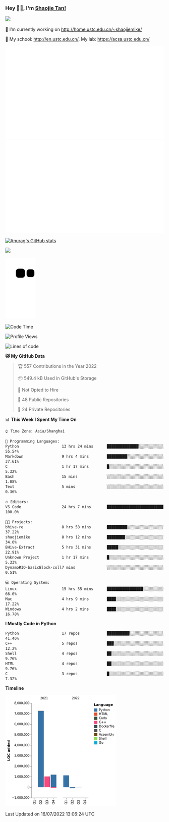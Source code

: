 

<!--
**Kirrito-k423/Kirrito-k423** is a ✨ _special_ ✨ repository because its `README.md` (this file) appears on your GitHub profile.

Here are some ideas to get you started:

- 🔭 I’m currently working on ...
- 🌱 I’m currently learning ...
- 👯 I’m looking to collaborate on ...
- 🤔 I’m looking for help with ...
- 💬 Ask me about ...
- 📫 How to reach me: ...
- 😄 Pronouns: ...
- ⚡ Fun fact: ...
-->
### Hey 👋🏽, I'm [Shaojie Tan!](http://home.ustc.edu.cn/~shaojiemike/about)

![](https://visitor-badge.glitch.me/badge?page_id=Kirrito-k423.Kirrito-k423)

🔭 I’m currently working on http://home.ustc.edu.cn/~shaojiemike/

👯 My school: http://en.ustc.edu.cn/. My lab: https://acsa.ustc.edu.cn/

![](https://github.com/Kirrito-k423/github-stats/blob/master/generated/overview.svg)
![](https://github.com/Kirrito-k423/github-stats/blob/master/generated/languages.svg)

[![Anurag's GitHub stats](https://github-readme-stats.vercel.app/api?username=Kirrito-k423&theme=flag-india&show_icons=true&hide=stars,prs,issues,contribs)](https://github.com/anuraghazra/github-readme-stats)

![](https://github-profile-summary-cards.vercel.app/api/cards/profile-details?username=Kirrito-k423&theme=vue)

![snake gif](https://github.com/Kirrito-k423/Kirrito-k423/blob/output/github-contribution-grid-snake.svg)

<!--START_SECTION:waka-->
![Code Time](http://img.shields.io/badge/Code%20Time-354%20hrs%2026%20mins-blue)

![Profile Views](http://img.shields.io/badge/Profile%20Views-2-blue)

![Lines of code](https://img.shields.io/badge/From%20Hello%20World%20I%27ve%20Written-10%20Million%20lines%20of%20code-blue)

**🐱 My GitHub Data** 

> 🏆 557 Contributions in the Year 2022
 > 
> 📦 549.4 kB Used in GitHub's Storage 
 > 
> 🚫 Not Opted to Hire
 > 
> 📜 48 Public Repositories 
 > 
> 🔑 24 Private Repositories  
 > 
📊 **This Week I Spent My Time On** 

```text
⌚︎ Time Zone: Asia/Shanghai

💬 Programming Languages: 
Python                   13 hrs 24 mins      ██████████████░░░░░░░░░░░   55.54% 
Markdown                 9 hrs 4 mins        █████████░░░░░░░░░░░░░░░░   37.61% 
C                        1 hr 17 mins        █░░░░░░░░░░░░░░░░░░░░░░░░   5.32% 
Bash                     15 mins             ░░░░░░░░░░░░░░░░░░░░░░░░░   1.08% 
Text                     5 mins              ░░░░░░░░░░░░░░░░░░░░░░░░░   0.36%

🔥 Editors: 
VS Code                  24 hrs 7 mins       █████████████████████████   100.0%

🐱‍💻 Projects: 
bhive-re                 8 hrs 58 mins       █████████░░░░░░░░░░░░░░░░   37.22% 
shaojiemike              8 hrs 12 mins       ████████░░░░░░░░░░░░░░░░░   34.0% 
BHive-Extract            5 hrs 31 mins       █████░░░░░░░░░░░░░░░░░░░░   22.91% 
Unknown Project          1 hr 17 mins        █░░░░░░░░░░░░░░░░░░░░░░░░   5.33% 
DynamoRIO-basicBlock-coll7 mins              ░░░░░░░░░░░░░░░░░░░░░░░░░   0.51%

💻 Operating System: 
Linux                    15 hrs 55 mins      ████████████████░░░░░░░░░   66.0% 
Mac                      4 hrs 9 mins        ████░░░░░░░░░░░░░░░░░░░░░   17.22% 
Windows                  4 hrs 2 mins        ████░░░░░░░░░░░░░░░░░░░░░   16.78%

```

**I Mostly Code in Python** 

```text
Python                   17 repos            ██████████░░░░░░░░░░░░░░░   41.46% 
C++                      5 repos             ███░░░░░░░░░░░░░░░░░░░░░░   12.2% 
Shell                    4 repos             ██░░░░░░░░░░░░░░░░░░░░░░░   9.76% 
HTML                     4 repos             ██░░░░░░░░░░░░░░░░░░░░░░░   9.76% 
C                        3 repos             █░░░░░░░░░░░░░░░░░░░░░░░░   7.32%

```


**Timeline**

![Chart not found](https://raw.githubusercontent.com/Kirrito-k423/Kirrito-k423/main/charts/bar_graph.png) 


 Last Updated on 16/07/2022 13:06:24 UTC
<!--END_SECTION:waka-->

